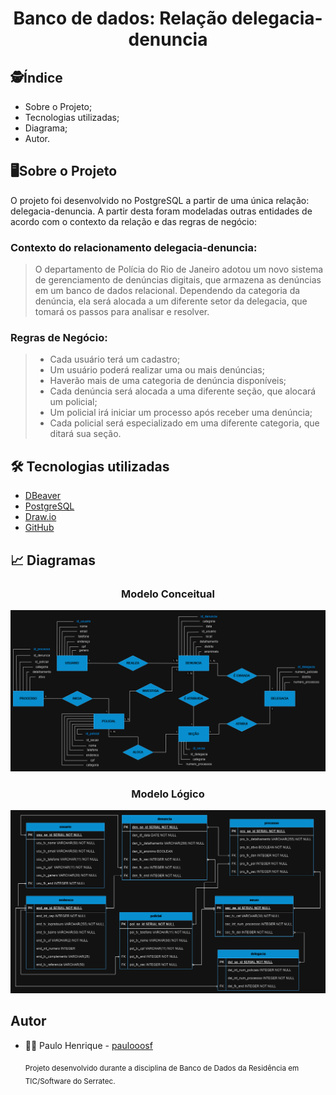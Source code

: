 <h1 align="center">
    Banco de dados: Relação delegacia-denuncia
</h1>

## :detective:Índice

* Sobre o Projeto;
* Tecnologias utilizadas;
* Diagrama;
* Autor.

## :desktop_computer:Sobre o Projeto

O projeto foi desenvolvido no PostgreSQL a partir de uma única relação: delegacia-denuncia. A partir desta foram modeladas outras entidades de acordo com o contexto da relação e das regras de negócio:

### Contexto do relacionamento delegacia-denuncia: 

> O departamento de Polícia do Rio de Janeiro adotou um novo sistema de 
gerenciamento de denúncias digitais, que armazena as denúncias 
em um banco de dados relacional.
Dependendo da categoria da denúncia, ela será alocada a um diferente
setor da delegacia, que tomará os passos para analisar e resolver.

 ### Regras de Negócio:
> * Cada usuário terá um cadastro;
> * Um usuário poderá realizar uma ou mais denúncias;
> * Haverão mais de uma categoria de denúncia disponíveis;
> * Cada denúncia será alocada a uma diferente seção, que alocará um policial;
> * Um policial irá iniciar um processo após receber uma denúncia;
> * Cada policial será especializado em uma diferente categoria, que ditará sua seção.

## :hammer_and_wrench: Tecnologias utilizadas

- [DBeaver](https://dbeaver.io/download/)
- [PostgreSQL](https://www.postgresql.org)
- [Draw.io](https://app.diagrams.net/)
- [GitHub](https://github.com/)

## :chart_with_upwards_trend: Diagramas

<div align="center">

  ### Modelo Conceitual
  <img src=modeloConceitual.png>
  
  ### Modelo Lógico
  <img src=modeloLogico.png>

</div>

## Autor

- :man_technologist: Paulo Henrique - [paulooosf](http://github.com/paulooosf)

  <sub>Projeto desenvolvido durante a disciplina de Banco de Dados da Residência em TIC/Software do Serratec.</sub>

